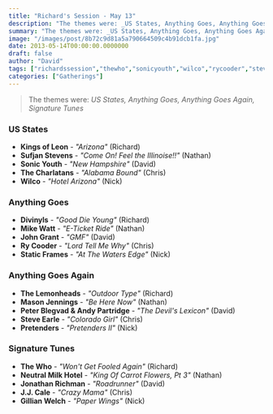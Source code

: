 ```yaml
---
title: "Richard's Session - May 13"
description: "The themes were: _US States, Anything Goes, Anything Goes Again, Signature Tunes_"
summary: "The themes were: _US States, Anything Goes, Anything Goes Again, Signature Tunes_"
image: "/images/post/8b72c9d81a5a790664509c4b91dcb1fa.jpg"
date: 2013-05-14T00:00:00.0000000
draft: false
author: "David"
tags: ["richardssession","thewho","sonicyouth","wilco","rycooder","steveearle","pretenders","gillianwelch","jonathanrichman","johngrant","divinyls","kingsofleon","sufjanstevens","thecharlatans","jjcale","mikewatt","staticframes","peterblegvad","thelemonheads","masonjennings","andypartridge","neutralmilkhotel"]
categories: ["Gatherings"]
---
```

> The themes were: _US States, Anything Goes, Anything Goes Again, Signature Tunes_
### US States
- **Kings of Leon** - _"Arizona"_ (Richard)
- **Sufjan Stevens** - _"Come On! Feel the Illinoise!!"_ (Nathan)
- **Sonic Youth** - _"New Hampshire"_ (David)
- **The Charlatans** - _"Alabama Bound"_ (Chris)
- **Wilco** - _"Hotel Arizona"_ (Nick)
### Anything Goes
- **Divinyls** - _"Good Die Young"_ (Richard)
- **Mike Watt** - _"E-Ticket Ride"_ (Nathan)
- **John Grant** - _"GMF"_ (David)
- **Ry Cooder** - _"Lord Tell Me Why"_ (Chris)
- **Static Frames** - _"At The Waters Edge"_ (Nick)
### Anything Goes Again
- **The Lemonheads** - _"Outdoor Type"_ (Richard)
- **Mason Jennings** - _"Be Here Now"_ (Nathan)
- **Peter Blegvad & Andy Partridge** - _"The Devil's Lexicon"_ (David)
- **Steve Earle** - _"Colorado Girl"_ (Chris)
- **Pretenders** - _"Pretenders II"_ (Nick)
### Signature Tunes
- **The Who** - _"Won't Get Fooled Again"_ (Richard)
- **Neutral Milk Hotel** - _"King Of Carrot Flowers, Pt 3"_ (Nathan)
- **Jonathan Richman** - _"Roadrunner"_ (David)
- **J.J. Cale** - _"Crazy Mama"_ (Chris)
- **Gillian Welch** - _"Paper Wings"_ (Nick)
